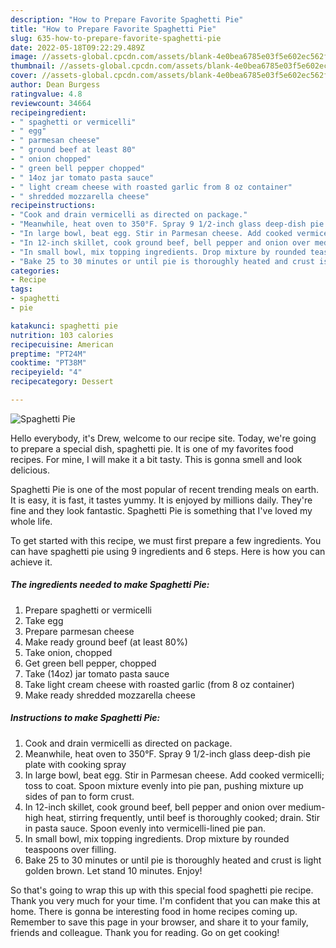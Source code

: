```yaml
---
description: "How to Prepare Favorite Spaghetti Pie"
title: "How to Prepare Favorite Spaghetti Pie"
slug: 635-how-to-prepare-favorite-spaghetti-pie
date: 2022-05-18T09:22:29.489Z
image: //assets-global.cpcdn.com/assets/blank-4e0bea6785e03f5e602ec562f230caae08da540cada707380b4fe1bbebba43da.png
thumbnail: //assets-global.cpcdn.com/assets/blank-4e0bea6785e03f5e602ec562f230caae08da540cada707380b4fe1bbebba43da.png
cover: //assets-global.cpcdn.com/assets/blank-4e0bea6785e03f5e602ec562f230caae08da540cada707380b4fe1bbebba43da.png
author: Dean Burgess
ratingvalue: 4.8
reviewcount: 34664
recipeingredient:
- " spaghetti or vermicelli"
- " egg"
- " parmesan cheese"
- " ground beef at least 80"
- " onion chopped"
- " green bell pepper chopped"
- " 14oz jar tomato pasta sauce"
- " light cream cheese with roasted garlic from 8 oz container"
- " shredded mozzarella cheese"
recipeinstructions:
- "Cook and drain vermicelli as directed on package."
- "Meanwhile, heat oven to 350°F. Spray 9 1/2-inch glass deep-dish pie plate with cooking spray"
- "In large bowl, beat egg. Stir in Parmesan cheese. Add cooked vermicelli; toss to coat. Spoon mixture evenly into pie pan, pushing mixture up sides of pan to form crust."
- "In 12-inch skillet, cook ground beef, bell pepper and onion over medium-high heat, stirring frequently, until beef is thoroughly cooked; drain. Stir in pasta sauce. Spoon evenly into vermicelli-lined pie pan."
- "In small bowl, mix topping ingredients. Drop mixture by rounded teaspoons over filling."
- "Bake 25 to 30 minutes or until pie is thoroughly heated and crust is light golden brown. Let stand 10 minutes. Enjoy!"
categories:
- Recipe
tags:
- spaghetti
- pie

katakunci: spaghetti pie 
nutrition: 103 calories
recipecuisine: American
preptime: "PT24M"
cooktime: "PT38M"
recipeyield: "4"
recipecategory: Dessert

---
```



![Spaghetti Pie](//assets-global.cpcdn.com/assets/blank-4e0bea6785e03f5e602ec562f230caae08da540cada707380b4fe1bbebba43da.png)

Hello everybody, it's Drew, welcome to our recipe site. Today, we're going to prepare a special dish, spaghetti pie. It is one of my favorites food recipes. For mine, I will make it a bit tasty. This is gonna smell and look delicious.



Spaghetti Pie is one of the most popular of recent trending meals on earth. It is easy, it is fast, it tastes yummy. It is enjoyed by millions daily. They're fine and they look fantastic. Spaghetti Pie is something that I've loved my whole life.


To get started with this recipe, we must first prepare a few ingredients. You can have spaghetti pie using 9 ingredients and 6 steps. Here is how you can achieve it.

<!--inarticleads1-->

##### The ingredients needed to make Spaghetti Pie:

1. Prepare  spaghetti or vermicelli
1. Take  egg
1. Prepare  parmesan cheese
1. Make ready  ground beef (at least 80%)
1. Take  onion, chopped
1. Get  green bell pepper, chopped
1. Take  (14oz) jar tomato pasta sauce
1. Take  light cream cheese with roasted garlic (from 8 oz container)
1. Make ready  shredded mozzarella cheese




<!--inarticleads2-->

##### Instructions to make Spaghetti Pie:

1. Cook and drain vermicelli as directed on package.
1. Meanwhile, heat oven to 350°F. Spray 9 1/2-inch glass deep-dish pie plate with cooking spray
1. In large bowl, beat egg. Stir in Parmesan cheese. Add cooked vermicelli; toss to coat. Spoon mixture evenly into pie pan, pushing mixture up sides of pan to form crust.
1. In 12-inch skillet, cook ground beef, bell pepper and onion over medium-high heat, stirring frequently, until beef is thoroughly cooked; drain. Stir in pasta sauce. Spoon evenly into vermicelli-lined pie pan.
1. In small bowl, mix topping ingredients. Drop mixture by rounded teaspoons over filling.
1. Bake 25 to 30 minutes or until pie is thoroughly heated and crust is light golden brown. Let stand 10 minutes. Enjoy!




So that's going to wrap this up with this special food spaghetti pie recipe. Thank you very much for your time. I'm confident that you can make this at home. There is gonna be interesting food in home recipes coming up. Remember to save this page in your browser, and share it to your family, friends and colleague. Thank you for reading. Go on get cooking!
